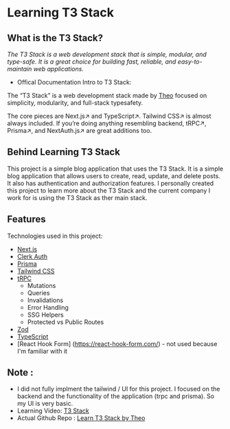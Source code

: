 # Learning T3 Stack 

## What is the T3 Stack?

 <em> The T3 Stack is a web development stack that is simple, modular, and type-safe. It is a great choice for building fast, reliable, and easy-to-maintain web applications. </em>


 - Offical Documentation Intro to T3 Stack: <br/>


 The “T3 Stack” is a web development stack made by  [Theo](https://twitter.com/t3dotgg) focused on simplicity, modularity, and full-stack typesafety.

The core pieces are Next.js↗ and TypeScript↗. Tailwind CSS↗ is almost always included. If you’re doing anything resembling backend, tRPC↗, Prisma↗, and NextAuth.js↗ are great additions too.

## Behind Learning T3 Stack

This project is a simple blog application that uses the T3 Stack. It is a simple blog application that allows users to create, read, update, and delete posts. It also has authentication and authorization features. I personally created this project to learn more about the T3 Stack  and the current company I work for is using the T3 Stack as ther 
main stack. 

## Features

Technologies used in this project:

- [Next.js](https://nextjs.org)
-  [Clerk Auth](https://clerk.com)
- [Prisma](https://prisma.io)
- [Tailwind CSS](https://tailwindcss.com)
- [tRPC](https://trpc.io) 
    - Mutations
    - Queries
    - Invalidations
    - Error Handling
    - SSG Helpers
    - Protected vs Public Routes
- [Zod](https://zod.dev/ )
- [TypeScript](https://www.typescriptlang.org)
- [React Hook Form] (https://react-hook-form.com/) - not used because I'm familiar with it


## Note :
- I did not fully implment the tailwind / UI for this project. I focused on the backend and the functionality of the application (trpc and prisma). So my UI is very basic.
- Learning Video: [T3 Stack](https://www.youtube.com/watch?v=YkOSUVzOAA4)
- Actual Github Repo : [Learn T3 Stack by Theo](https://github.com/t3dotgg/chirp)












